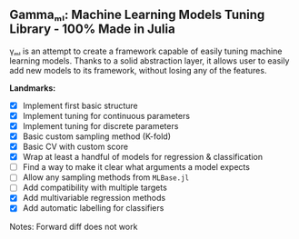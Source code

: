 ## Gammaₘₗ: Machine Learning Models Tuning Library - 100% Made in Julia


γₘₗ is an attempt to create a framework capable of easily tuning machine learning models.
Thanks to a solid abstraction layer, it allows user to easily add new models to its framework,
without losing any of the features.

**Landmarks:**

- [x] Implement first basic structure
- [x] Implement tuning for continuous parameters
- [x] Implement tuning for discrete parameters
- [x] Basic custom sampling method (K-fold)
- [x] Basic CV with custom score
- [x] Wrap at least a handful of models for regression & classification
- [ ] Find a way to make it clear what arguments a model expects
- [ ] Allow any sampling methods from `MLBase.jl`
- [ ] Add compatibility with multiple targets
- [x] Add multivariable regression methods
- [x] Add automatic labelling for classifiers

Notes: Forward diff does not work
